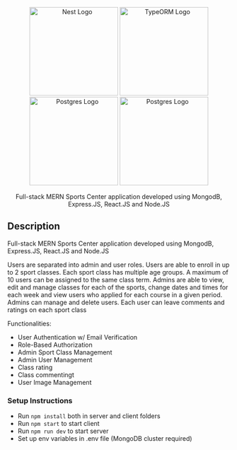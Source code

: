 <p align="center">
  <a  target="blank"><img src="https://miro.medium.com/v2/resize:fit:1000/0*4Sm8jbdZunAYusQF.gif" width="200" alt="Nest Logo" /></a>
    <a target="blank"><img src="https://expressjs.com/images/express-facebook-share.png" width="200" alt="TypeORM Logo" /></a>
      <a target="blank"><img src="https://repository-images.githubusercontent.com/37153337/9d0a6780-394a-11eb-9fd1-6296a684b124" width="200" alt="Postgres Logo" /></a>
 <a target="blank"><img src="https://res.cloudinary.com/practicaldev/image/fetch/s--u9yx6diw--/c_imagga_scale,f_auto,fl_progressive,h_500,q_auto,w_1000/https://dev-to-uploads.s3.amazonaws.com/uploads/articles/anuqor6vk1ibmhq8ntrf.png" width="200" alt="Postgres Logo" /></a>
</p>

[circleci-image]: https://img.shields.io/circleci/build/github/nestjs/nest/master?token=abc123def456
[circleci-url]: https://circleci.com/gh/nestjs/nest


  <p align="center">Full-stack MERN Sports Center application developed using MongodB, Express.JS, React.JS and Node.JS</p>

## Description

Full-stack MERN Sports Center application developed using MongodB, Express.JS, React.JS and Node.JS

Users are separated into admin and user roles. Users are able to enroll in up to 2 sport classes.
Each sport class has multiple age groups. A maximum of 10 users can be assigned to the same class term.
Admins are able to view, edit and manage classes for each of the sports, change dates and times
for each week and view users who applied for each course in a given period.
Admins can manage and delete users.
Each user can leave comments and ratings on each sport class
<br/>

Functionalities:
<ul>
  <li>User Authentication w/ Email Verification</li>
  <li>Role-Based Authorization</li>
  <li>Admin Sport Class Management</li>
  <li>Admin User Management</li>
  <li>Class rating</li>
  <li>Class commentingt</li>
  <li>User Image Management</li>
</ul>

### Setup Instructions
- Run `npm install` both in server and client folders
- Run `npm start` to start client
- Run `npm run dev` to start server
- Set up env variables in .env file (MongoDB cluster required)
